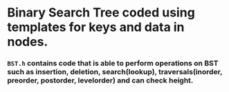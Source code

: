 # Binary Search Tree coded using templates for keys and data in nodes.

### `BST.h` contains code that is able to perform operations on BST such as insertion, deletion, search(lookup), traversals(inorder, preorder, postorder, levelorder) and can check height.
